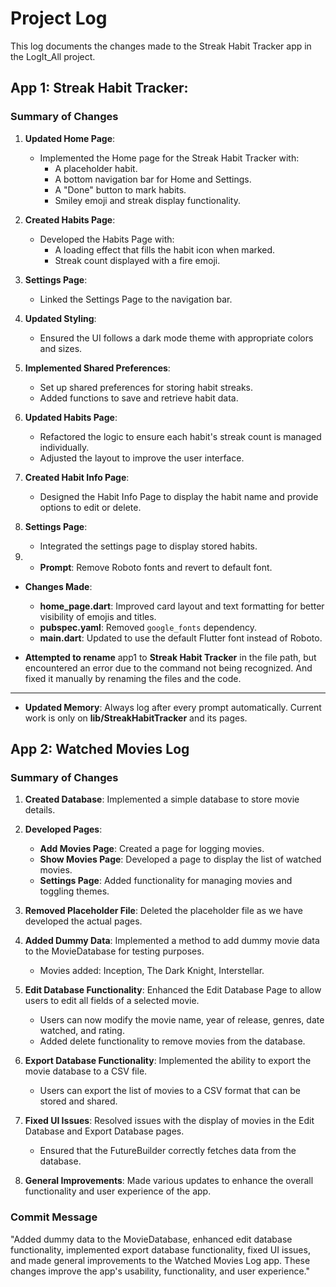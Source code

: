 # Project Log

This log documents the changes made to the Streak Habit Tracker app in the LogIt_All project.



## App 1: Streak Habit Tracker:
### Summary of Changes

1. **Updated Home Page**:
   - Implemented the Home page for the Streak Habit Tracker with:
     - A placeholder habit.
     - A bottom navigation bar for Home and Settings.
     - A "Done" button to mark habits.
     - Smiley emoji and streak display functionality.
1. **Created Habits Page**:
   - Developed the Habits Page with:
     - A loading effect that fills the habit icon when marked.
     - Streak count displayed with a fire emoji.
3. **Settings Page**:
   - Linked the Settings Page to the navigation bar.
4. **Updated Styling**:
   - Ensured the UI follows a dark mode theme with appropriate colors and sizes.
5. **Implemented Shared Preferences**:
   - Set up shared preferences for storing habit streaks.
   - Added functions to save and retrieve habit data.
6. **Updated Habits Page**:
   - Refactored the logic to ensure each habit's streak count is managed individually.
   - Adjusted the layout to improve the user interface.
7. **Created Habit Info Page**:
   - Designed the Habit Info Page to display the habit name and provide options to edit or delete.
8. **Settings Page**:
   - Integrated the settings page to display stored habits.

9. - **Prompt**: Remove Roboto fonts and revert to default font.
  - **Changes Made**:
    - **home_page.dart**: Improved card layout and text formatting for better visibility of emojis and titles.
    - **pubspec.yaml**: Removed `google_fonts` dependency.
    - **main.dart**: Updated to use the default Flutter font instead of Roboto.

- **Attempted to rename** app1 to **Streak Habit Tracker** in the file path, but encountered an error due to the command not being recognized.
And fixed it manually by renaming the files and the code.
----
- **Updated Memory**: Always log after every prompt automatically. Current work is only on **lib/StreakHabitTracker** and its pages.


## App 2: Watched Movies Log

### Summary of Changes

1. **Created Database**: Implemented a simple database to store movie details.
2. **Developed Pages**:
   - **Add Movies Page**: Created a page for logging movies.
   - **Show Movies Page**: Developed a page to display the list of watched movies.
   - **Settings Page**: Added functionality for managing movies and toggling themes.
3. **Removed Placeholder File**: Deleted the placeholder file as we have developed the actual pages.

4. **Added Dummy Data**: Implemented a method to add dummy movie data to the MovieDatabase for testing purposes.
   - Movies added: Inception, The Dark Knight, Interstellar.

5. **Edit Database Functionality**: Enhanced the Edit Database Page to allow users to edit all fields of a selected movie.
   - Users can now modify the movie name, year of release, genres, date watched, and rating.
   - Added delete functionality to remove movies from the database.

6. **Export Database Functionality**: Implemented the ability to export the movie database to a CSV file.
   - Users can export the list of movies to a CSV format that can be stored and shared.

7. **Fixed UI Issues**: Resolved issues with the display of movies in the Edit Database and Export Database pages.
   - Ensured that the FutureBuilder correctly fetches data from the database.

8. **General Improvements**: Made various updates to enhance the overall functionality and user experience of the app.

### Commit Message
"Added dummy data to the MovieDatabase, enhanced edit database functionality, implemented export database functionality, fixed UI issues, and made general improvements to the Watched Movies Log app. These changes improve the app's usability, functionality, and user experience."